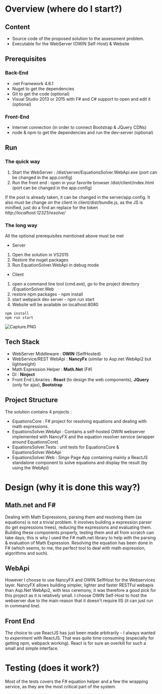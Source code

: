 # Overview (where do I start?)

## Content

* Source code of the proposed solution to the assessment problem.
* Executable for the WebServer (OWIN Self-Host) & Website

## Prerequisites

### Back-End
* .net Framework 4.6.1
* Nuget to get the dependencies
* Git to get the code (optional)
* Visual Studio 2013 or 2015 with F# and C# support to open and edit it (optional)

### Front-End
* Internet connection (in order to connect Bootstrap & JQuery CDNs)
* node & npm to get the dependencies and run the dev-server (optional)

## Run 

### The quick way

1. Start the WebServer : /dist/server/EquationsSolver.WebApi.exe (port can be changed in the app.config)
2. Run the front end : open in your favorite browser /dist/client/index.html (port can be changed in the app.config)

If the post is already taken, it can be changed in the server/app.config. It also must be change on the client in client/dist/bundle.js, as the JS is minified, just do a find an replace for the token *http://localhost:12321/resolve/*

### The long way

All the optional prerequisites mentioned above must be met

* Server
1. Open the solution in VS2015
2. Restore the nuget packages
3. Run EquationSolver.WebApi in debug mode

* Client
1. open a command line tool (cmd.exe), go to the project directory /EquationSolver.Web
2. restore npm packages - npm install
3. start webpack dev server - npm run start
4. Website will be available on localhost:8080

```
npm install
npm run start 
```

![Capture.PNG](https://bitbucket.org/repo/6LeLqA/images/2453946028-Capture.PNG)


## Tech Stack 

- WebServer Middleware : **OWIN** (SelfHosted)
- WebService/REST WebApi : **NancyFx** (similar to Asp.net WebApi2 but lightweight)
- Math Expression Helper : **Math.Net** (F#) 
- DI : **Ninject** 
- Front End Libraries : **React** (to design the web components), **JQuery** (only for ajax), **Bootstrap**

## Project Structure

The solution contains 4 projects :

- EquationsCore : F# project for resolving equations and dealing with math expressions.
- EquationsSolver.WebApi : Contains a self-hosted OWIN webserver implemented with NancyFX and the equation resolver service (wrapper around EquationsCore)
- EquationsSolver.Tests : unit tests for EquationsCore & EquationsSolver.WebApi
- EquationsSolver.Web : Singe Page App containing mainly a ReactJS standalone component to solve equations and display the result (by using the WebApi)

# Design (why it is done this way?)

## Math.net and F#

Dealing with Math Expressions, parsing them and resolving them (as equations) is not a trivial problem. It involves building a expression parser (to get expressions trees), reducing the expressions and evaluating them. Building these components properly, testing them and all from scratch can take days; this is why I used the F# math.net library to help with the parsing & evaluation of Math Expression. Resolving the equation has been done in F# (which seems, to me, the perfect tool to deal with math expression, algorithms and such).

## WebApi 

However I choose to use NancyFX and OWIN SelfHost for the Webservices layer. NancyFX allows building simpler, lighter and faster RESTFul webapis than Asp.Net WebApi2, with less ceremony, it was therefore a good pick for this project as it is relatively small. I choose OWIN Self-Host to host the webserver due to the main reason that it doesn't require IIS (it can just run in command line).

## Front End

The choice to use ReactJS has just been made arbitrarily - I always wanted to *experiment* with ReactJS. That was quite time consuming (especially for getting npm, webpack working). React is for sure an overkill for such a small and simple interface.

# Testing (does it work?)

Most of the tests covers the F# equation helper and a few the wrapping service, as they are the most critical part of the system.